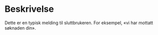 # Beskrivelse

Dette er en typisk melding til sluttbrukeren. For eksempel, «vi har mottatt søknaden din».

